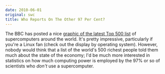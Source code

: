 ```yaml
---
date: 2010-06-01
original: swc
title: Who Reports On The Other 97 Per Cent?
---
```

<p>The BBC has posted a nice <a href="http://news.bbc.co.uk/2/hi/technology/10187248.stm">graphic of the latest Top 500 list</a> of supercomputers around the world. It's pretty impressive, particularly if you're a Linux fan (check out the display by operating system). However, nobody would think that a list of the world's 500 richest people told them much about the state of the economy; I'd be much more interested in statistics on how much computing power is employed by the 97% or so of scientists who <em>don't</em> use a supercomputer.</p>
